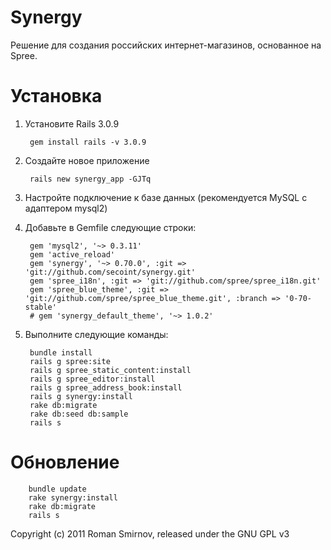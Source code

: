 Synergy
=======

Решение для создания российских интернет-магазинов, основанное на Spree.


Установка
=========

1. Установите Rails 3.0.9
    
        gem install rails -v 3.0.9
    
1. Создайте новое приложение
    
        rails new synergy_app -GJTq
    
1. Настройте подключение к базе данных (рекомендуется MySQL с адаптером mysql2)
1. Добавьте в Gemfile следующие строки:
    
        gem 'mysql2', '~> 0.3.11'
        gem 'active_reload'
        gem 'synergy', '~> 0.70.0', :git => 'git://github.com/secoint/synergy.git'
        gem 'spree_i18n', :git => 'git://github.com/spree/spree_i18n.git'
        gem 'spree_blue_theme', :git => 'git://github.com/spree/spree_blue_theme.git', :branch => '0-70-stable'
        # gem 'synergy_default_theme', '~> 1.0.2'
    
1. Выполните следующие команды:
    
        bundle install
        rails g spree:site
        rails g spree_static_content:install
        rails g spree_editor:install
        rails g spree_address_book:install
        rails g synergy:install
        rake db:migrate
        rake db:seed db:sample
        rails s


Обновление
==========

        bundle update
        rake synergy:install
        rake db:migrate
        rails s
    

Copyright (c) 2011 Roman Smirnov, released under the GNU GPL v3
